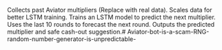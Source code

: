 Collects past Aviator multipliers (Replace with real data).
Scales data for better LSTM training.
 Trains an LSTM model to predict the next multiplier.
Uses the last 10 rounds to forecast the next round.
Outputs the predicted multiplier and safe cash-out suggestion.# Aviator-bot-is-a-scam-RNG-random-number-generator-is-unpredictable-
